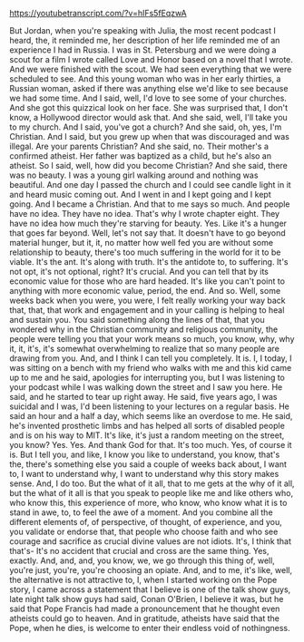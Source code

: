 https://youtubetranscript.com/?v=hIFs5fEqzwA

 But Jordan, when you're speaking with Julia, the most recent podcast I heard, the, it reminded me, her description of her life reminded me of an experience I had in Russia. I was in St. Petersburg and we were doing a scout for a film I wrote called Love and Honor based on a novel that I wrote. And we were finished with the scout. We had seen everything that we were scheduled to see. And this young woman who was in her early thirties, a Russian woman, asked if there was anything else we'd like to see because we had some time. And I said, well, I'd love to see some of your churches. And she got this quizzical look on her face. She was surprised that, I don't know, a Hollywood director would ask that. And she said, well, I'll take you to my church. And I said, you've got a church? And she said, oh, yes, I'm Christian. And I said, but you grew up when that was discouraged and was illegal. Are your parents Christian? And she said, no. Their mother's a confirmed atheist. Her father was baptized as a child, but he's also an atheist. So I said, well, how did you become Christian? And she said, there was no beauty. I was a young girl walking around and nothing was beautiful. And one day I passed the church and I could see candle light in it and heard music coming out. And I went in and I kept going and I kept going. And I became a Christian. And that to me says so much. And people have no idea. They have no idea. That's why I wrote chapter eight. They have no idea how much they're starving for beauty. Yes. Like it's a hunger that goes far beyond. Well, let's not say that. It doesn't have to go beyond material hunger, but it, it, no matter how well fed you are without some relationship to beauty, there's too much suffering in the world for it to be viable. It's the ant. It's along with truth. It's the antidote to, to suffering. It's not opt, it's not optional, right? It's crucial. And you can tell that by its economic value for those who are hard headed. It's like you can't point to anything with more economic value, period, the end. And so. Well, some weeks back when you were, you were, I felt really working your way back that, that, that work and engagement and in your calling is helping to heal and sustain you. You said something along the lines of that, that you wondered why in the Christian community and religious community, the people were telling you that your work means so much, you know, why, why it, it, it's, it's somewhat overwhelming to realize that so many people are drawing from you. And, and I think I can tell you completely. It is. I, I today, I was sitting on a bench with my friend who walks with me and this kid came up to me and he said, apologies for interrupting you, but I was listening to your podcast while I was walking down the street and I saw you here. He said, and he started to tear up right away. He said, five years ago, I was suicidal and I was, I'd been listening to your lectures on a regular basis. He said an hour and a half a day, which seems like an overdose to me. He said, he's invented prosthetic limbs and has helped all sorts of disabled people and is on his way to MIT. It's like, it's just a random meeting on the street, you know? Yes. Yes. And thank God for that. It's too much. Yes, of course it is. But I tell you, and like, I know you like to understand, you know, that's the, there's something else you said a couple of weeks back about, I want to, I want to understand why, I want to understand why this story makes sense. And, I do too. But the what of it all, that to me gets at the why of it all, but the what of it all is that you speak to people like me and like others who, who know this, this experience of more, who know, who know what it is to stand in awe, to, to feel the awe of a moment. And you combine all the different elements of, of perspective, of thought, of experience, and you, you validate or endorse that, that people who choose faith and who see courage and sacrifice as crucial divine values are not idiots. It's, I think that that's- It's no accident that crucial and cross are the same thing. Yes, exactly. And, and, and, you know, we, we go through this thing of, well, you're just, you're, you're choosing an opiate. And, and to me, it's like, well, the alternative is not attractive to, I, when I started working on the Pope story, I came across a statement that I believe is one of the talk show guys, late night talk show guys had said, Conan O'Brien, I believe it was, but he said that Pope Francis had made a pronouncement that he thought even atheists could go to heaven. And in gratitude, atheists have said that the Pope, when he dies, is welcome to enter their endless void of nothingness.